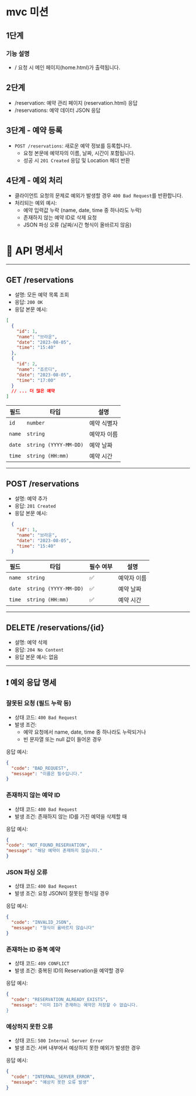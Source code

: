 # mvc 미션

## 1단계
### 기능 설명
-  / 요청 시 메인 페이지(home.html)가 출력됩니다.

## 2단계
- /reservation: 예약 관리 페이지 (reservation.html) 응답
- /reservations: 예약 데이터 JSON 응답

## 3단계 - 예약 등록
- `POST /reservations`: 새로운 예약 정보를 등록합니다.
    - 요청 본문에 예약자의 이름, 날짜, 시간이 포함됩니다.
    - 성공 시 `201 Created` 응답 및 Location 헤더 반환

## 4단계 - 예외 처리
- 클라이언트 요청의 문제로 예외가 발생할 경우 `400 Bad Request`를 반환합니다.
- 처리되는 예외 예시:
  - 예약 입력값 누락 (name, date, time 중 하나라도 누락) 
  - 존재하지 않는 예약 ID로 삭제 요청
  - JSON 파싱 오류 (날짜/시간 형식이 올바르지 않음)

# 📌 API 명세서

---

##  GET /reservations

- 설명: 모든 예약 목록 조회
- 응답: `200 OK`
- 응답 본문 예시:

```json
[
  {
    "id": 1,
    "name": "브라운",
    "date": "2023-08-05",
    "time": "15:40"
  },
  {
    "id": 2,
    "name": "죠르디",
    "date": "2023-08-05",
    "time": "17:00"
  }
  // ... 더 많은 예약
]

```
| 필드     | 타입                    | 설명     |
| ------ | --------------------- | ------ |
| `id`   | `number`              | 예약 식별자 |
| `name` | `string`              | 예약자 이름 |
| `date` | `string (YYYY-MM-DD)` | 예약 날짜  |
| `time` | `string (HH:mm)`      | 예약 시간  |

---
## POST /reservations
- 설명: 예약 추가
- 응답: `201 Created`
- 응답 본문 예시:
``` json
  {
    "id": 1,
    "name": "브라운",
    "date": "2023-08-05",
    "time": "15:40"
  }
```
| 필드     | 타입                    | 필수 여부 | 설명     |
| ------ | --------------------- | ----- | ------ |
| `name` | `string`              | ✅     | 예약자 이름 |
| `date` | `string (YYYY-MM-DD)` | ✅     | 예약 날짜  |
| `time` | `string (HH:mm)`      | ✅     | 예약 시간  |
---
## DELETE /reservations/{id}
- 설명: 예약 삭제
- 응답: `204 No Content`
- 응답 본문 예시: 없음

---

## ❗ 예외 응답 명세

### 잘못된 요청 (필드 누락 등)

- 상태 코드: `400 Bad Request`
- 발생 조건:
  - 예약 요청에서 name, date, time 중 하나라도 누락되거나
  - 빈 문자열 또는 null 값이 들어온 경우

응답 예시:
```json
{
  "code": "BAD_REQUEST",
  "message": "이름은 필수입니다."
}
```
### 존재하지 않는 예약 ID
- 상태 코드: `400 Bad Request`
- 발생 조건: 존재하지 않는 ID를 가진 예약을 삭제할 때

응답 예시:
```json
{
"code": "NOT_FOUND_RESERVATION",
"message": "해당 예약이 존재하지 않습니다."
}
```

### JSON 파싱 오류
- 상태 코드: `400 Bad Request`
- 발생 조건: 요청 JSON이 잘못된 형식일 경우

응답 예시:
```json
{
  "code": "INVALID_JSON",
  "message": "형식이 옳바르지 않습니다"
}
```

### 존재하는 ID 중복 예약
- 상태 코드: `409 CONFLICT`
- 발생 조건: 중복된 ID의 Reservation을 예약할 경우

응답 예시:
```json
{
  "code": "RESERVATION_ALREADY_EXISTS",
  "message": "이미 ID가 존재하는 예약은 저장할 수 없습니다.
}
```

### 예상하지 못한 오류
- 상태 코드: `500 Internal Server Error`
- 발생 조건: 서버 내부에서 예상하지 못한 예외가 발생한 경우

응답 예시:
```json
{
  "code": "INTERNAL_SERVER_ERROR",
  "message": "예상치 못한 오류 발생"
}
```






